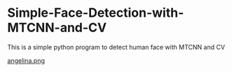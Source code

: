 # Simple-Face-Detection-with-MTCNN-and-CV
This is a simple python program to detect human face with MTCNN and CV

[angelina.png](https://postimg.cc/VS4R69w0)
